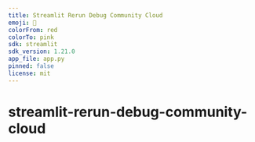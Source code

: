 ```yaml
---
title: Streamlit Rerun Debug Community Cloud
emoji: 🦀
colorFrom: red
colorTo: pink
sdk: streamlit
sdk_version: 1.21.0
app_file: app.py
pinned: false
license: mit
---
```


# streamlit-rerun-debug-community-cloud
